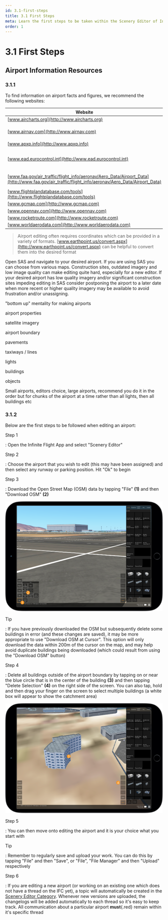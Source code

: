 ```yaml
---
id: 3.1-first-steps
title: 3.1 First Steps
meta: Learn the first steps to be taken within the Scenery Editor of Infinite Flight.
order: 1
---
```




# 3.1 First Steps



## Airport Information Resources

### 3.1.1

To find information on airport facts and figures, we recommend the following websites:



| Website                                                      | Notes                        |
| ------------------------------------------------------------ | ---------------------------- |
| [www.aircharts.org](http://www.aircharts.org)                |                              |
| [www.airnav.com](http://www.airnav.com)                      | US and Canada only           |
| [www.apxp.info](http://www.apxp.info)                        |                              |
| [www.ead.eurocontrol.int](http://www.ead.eurocontrol.int)    | Charts for European airports |
| [www.faa.gov/air_traffic/flight_info/aeronav/Aero_Data/Airport_Data](http://www.faa.gov/air_traffic/flight_info/aeronav/Aero_Data/Airport_Data) | Charts for US airports       |
| [www.flightplandatabase.com/tools](http://www.flightplandatabase.com/tools) |                              |
| [www.gcmap.com](http://www.gcmap.com)                        |                              |
| [www.opennav.com](http://www.opennav.com)                    |                              |
| [www.rocketroute.com](http://www.rocketroute.com)            |                              |
| [www.worldaerodata.com](http://www.worldaerodata.com)        |                              |



> Airport editing often requires coordinates which can be provided in a variety of formats. [www.earthpoint.us/convert.aspx](http://www.earthpoint.us/convert.aspx) can be helpful to convert them into the desired format







Open SAS and navigate to your desired airport. If you are using SAS you can choose from various maps. Construction sites, outdated imagery and low image quality can make editing quite hard, especially for a new editor. If your desired airport has low quality imagery and/or significant construction sites impeding editing in SAS consider postponing the airport to a later date when more recent or higher quality imagery may be available to avoid frustration and/or unassigning.



"bottom up" mentality for making airports



airport properties

satellite imagery

airport boundary

pavements

taxiways / lines

lights

buildings

objects



Small airports, editors choice, large airports, recommend you do it in the order but for chunks of the airport at a time rather than all lights, then all buildings etc



### 3.1.2

Below are the first steps to be followed when editing an airport:

Step 1

: Open the Infinite Flight App and select "Scenery Editor"



Step 2

: Choose the airport that you wish to edit (this may have been assigned) and then select any runway or parking position. Hit "Ok" to begin



Step 3

: Download the Open Street Map (OSM) data by tapping "File" **(1)** and then "Download OSM" **(2)**



![Downloading OSM](_images/manual/frames/downloading-osm.png)



Tip

: If you have previously downloaded the OSM but subsequently delete some buildings in error (and these changes are saved), it may be more appropriate to use "Download OSM at Cursor". This option will only download the data within 200m of the cursor on the map, and may help avoid duplicate buildings being downloaded (which could result from using the "Download OSM" button)



Step 4

: Delete all buildings outside of the airport boundary by tapping on or near the blue circle that is in the center of the building **(3)** and then tapping "Delete Selection" **(4)** on the right side of the screen. You can also tap, hold and then drag your finger on the screen to select multiple buildings (a white box will appear to show the catchment area)



![Deleting OSM Buildings](_images/manual/frames/deleting-osm-buildings.png)



Step 5

: You can then move onto editing the airport and it is your choice what you start with



Tip

: Remember to regularly save and upload your work. You can do this by tapping "File" and then "Save", or "File", "File Manager" and then "Upload" respectively 



Step 6

: If you are editing a new airport (or working on an existing one which does not have a thread on the IFC yet), a topic will automatically be created in the [Scenery Editor Category](https://community.infiniteflight.com/c/scenery-editing/47). Whenever new versions are uploaded, the changelogs will be added automatically to each thread so it's easy to keep track. All communication about a particular airport **must**{.red} remain within it's specific thread